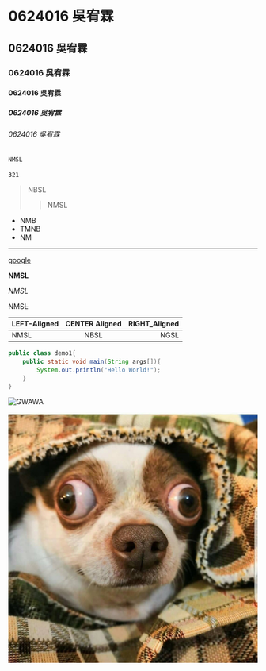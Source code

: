 # 0624016 吳宥霖

## 0624016 吳宥霖

### 0624016 吳宥霖

#### 0624016 吳宥霖

##### 0624016 吳宥霖

###### 0624016 吳宥霖

```
NMSL
```

`321`

>NBSL
>>NMSL

* NMB
* TMNB
* NM

***

[google](https://www.google.com/)

**NMSL**

*NMSL*

~~NMSL~~

| LEFT-Aligned | CENTER Aligned | RIGHT_Aligned |
|:-------------|:--------------:|--------------:|
|NMSL          |   NBSL         |     NGSL      |

```JAVA
public class demo1{    
	public static void main(String args[]){  
		System.out.println("Hello World!");  
	}
}
```

![GWAWA](Demo.png)


[![阿拉花瓜](GWAWA.png)](https://www.youtube.com/watch?v=3RSLhy3mDZM)
